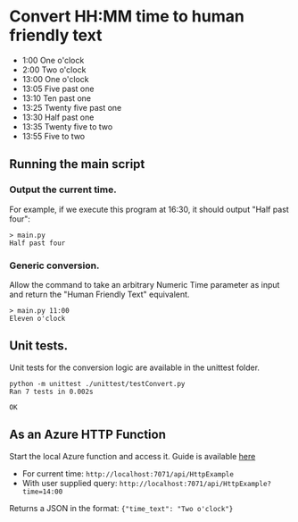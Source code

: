 # Convert HH:MM time to human friendly text

* 1:00 One o'clock
* 2:00 Two o'clock
* 13:00 One o'clock
* 13:05 Five past one
* 13:10 Ten past one
* 13:25 Twenty five past one
* 13:30 Half past one
* 13:35 Twenty five to two
* 13:55 Five to two

## Running the main script
### Output the current time.
For example, if we execute this program at 16:30, it should output "Half past four":
```commandline
> main.py 
Half past four
```

### Generic conversion.
Allow the command to take an arbitrary Numeric Time parameter as input and return the "Human Friendly Text" equivalent.
```commandline
> main.py 11:00
Eleven o'clock
```

## Unit tests.
Unit tests for the conversion logic are available in the unittest folder.
```commandline
python -m unittest ./unittest/testConvert.py
Ran 7 tests in 0.002s

OK
```

## As an Azure HTTP Function
Start the local Azure function and access it. Guide is available [here](https://learn.microsoft.com/en-us/azure/azure-functions/create-first-function-vs-code-python)
* For current time: `http://localhost:7071/api/HttpExample`
* With user supplied query: `http://localhost:7071/api/HttpExample?time=14:00`

Returns a JSON in the format: `{"time_text": "Two o'clock"}`
